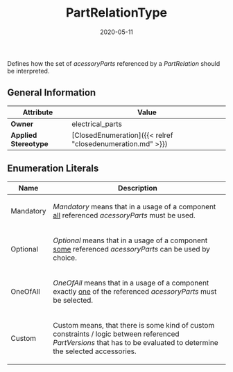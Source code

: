 ﻿---
title: PartRelationType
toc: false
type: specs
date: "2020-05-11"
draft: false
specification: VEC
version: 1.2.0
documentType: "Recommendation"
elementType: Class
classes:
  - PartRelationType
menu_name: vec-1.2.0
---
<p> Defines how the set of <i>acessoryParts </i>referenced by a <i>PartRelation</i> should be interpreted.      </p>

## General Information

| Attribute               | Value |
|-------------------------|-------|
| **Owner**               | electrical_parts |
| **Applied Stereotype**  | [ClosedEnumeration]({{< relref "closedenumeration.md" >}})<br/>  |

## Enumeration Literals
| Name          | **Description** |
|---------------|-----------------|
| Mandatory | <p> <i>Mandatory </i>means that in a usage of a component <u>all</u> referenced <i>acessoryParts</i> must be used.      </p> |
| Optional | <p> <i>Optional </i>means that in a usage of a component <u>some</u> referenced <i>acessoryParts</i> can be used by choice.      </p> |
| OneOfAll | <p> <i>OneOfAll </i>means that in a usage of a component exactly <u>one</u> of the referenced <i>acessoryParts</i> must be selected.      </p> |
| Custom | <p> Custom means, that there is some kind of custom constraints /&#160;logic between referenced<i> PartVersions</i> that has to be evaluated to determine the selected accessories.      </p> |
